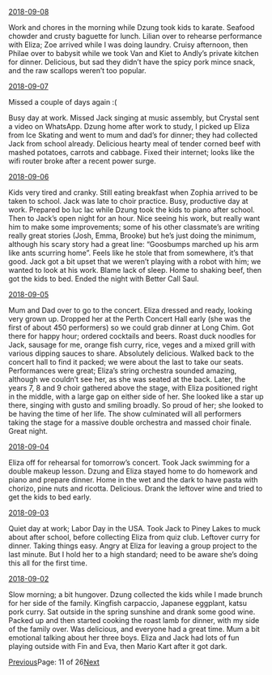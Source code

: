 [2018-09-08](/2018/09/08)

Work and chores in the morning while Dzung took kids to karate. Seafood chowder and crusty baguette for lunch. Lilian over to rehearse performance with Eliza; Zoe arrived while I was doing laundry. Cruisy afternoon, then Philae over to babysit while we took Van and Kiet to Andly’s private kitchen for dinner. Delicious, but sad they didn’t have the spicy pork mince snack, and the raw scallops weren’t too popular.

[2018-09-07](/2018/09/07)

Missed a couple of days again :(

Busy day at work. Missed Jack singing at music assembly, but Crystal sent a video on WhatsApp. Dzung home after work to study, I picked up Eliza from Ice Skating and went to mum and dad’s for dinner; they had collected Jack from school already. Delicious hearty meal of tender corned beef with mashed potatoes, carrots and cabbage. Fixed their internet; looks like the wifi router broke after a recent power surge.

[2018-09-06](/2018/09/06)

Kids very tired and cranky. Still eating breakfast when Zophia arrived to be taken to school. Jack was late to choir practice. Busy, productive day at work. Prepared bo luc lac while Dzung took the kids to piano after school. Then to Jack’s open night for an hour. Nice seeing his work, but really want him to make some improvements; some of his other classmate’s are writing really great stories (Josh, Emma, Brooke) but he’s just doing the minimum, although his scary story had a great line: “Goosbumps marched up his arm like ants scurring home”. Feels like he stole that from somewhere, it’s that good. Jack got a bit upset that we weren’t playing with a robot with him; we wanted to look at his work. Blame lack of sleep. Home to shaking beef, then got the kids to bed. Ended the night with Better Call Saul.

[2018-09-05](/2018/09/05)

Mum and Dad over to go to the concert. Eliza dressed and ready, looking very grown up. Dropped her at the Perth Concert Hall early (she was the first of about 450 performers) so we could grab dinner at Long Chim. Got there for happy hour; ordered cocktails and beers. Roast duck noodles for Jack, sausage for me, orange fish curry, rice, veges and a mixed grill with various dipping sauces to share. Absolutely delicious. Walked back to the concert hall to find it packed; we were about the last to take our seats. Performances were great; Eliza’s string orchestra sounded amazing, although we couldn’t see her, as she was seated at the back. Later, the years 7, 8 and 9 choir gathered above the stage, with Eliza positioned right in the middle, with a large gap on either side of her. She looked like a star up there, singing with gusto and smiling broadly. So proud of her; she looked to be having the time of her life. The show culminated will all performers taking the stage for a massive double orchestra and massed choir finale. Great night.

[2018-09-04](/2018/09/04)

Eliza off for rehearsal for tomorrow’s concert. Took Jack swimming for a double makeup lesson. Dzung and Eliza stayed home to do homework and piano and prepare dinner. Home in the wet and the dark to have pasta with chorizo, pine nuts and ricotta. Delicious. Drank the leftover wine and tried to get the kids to bed early.

[2018-09-03](/2018/09/03)

Quiet day at work; Labor Day in the USA. Took Jack to Piney Lakes to muck about after school, before collecting Eliza from quiz club. Leftover curry for dinner. Taking things easy. Angry at Eliza for leaving a group project to the last minute. But I hold her to a high standard; need to be aware she’s doing this all for the first time.

[2018-09-02](/2018/09/02)

Slow morning; a bit hungover. Dzung collected the kids while I made brunch for her side of the family. Kingfish carpaccio, Japanese eggplant, katsu pork curry. Sat outside in the spring sunshine and drank some good wine. Packed up and then started cooking the roast lamb for dinner, with my side of the family over. Was delicious, and everyone had a great time. Mum a bit emotional talking about her three boys. Eliza and Jack had lots of fun playing outside with Fin and Eva, then Mario Kart after it got dark.

[Previous](/page10)Page: 11 of 26[Next](/page12)